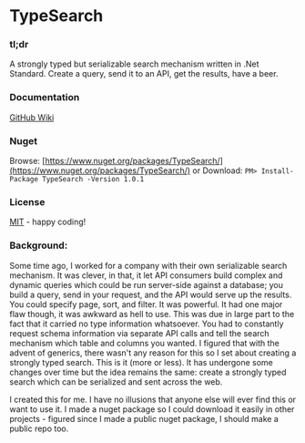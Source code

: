 # TypeSearch

### tl;dr
A strongly typed but serializable search mechanism written in .Net Standard. Create a query, send it to an API, get the results, have a beer.

### Documentation
[GitHub Wiki](https://github.com/destroyer0fWorlds/TypeSearch/wiki)

### Nuget
Browse: [https://www.nuget.org/packages/TypeSearch/](https://www.nuget.org/packages/TypeSearch/)
or
Download: ``` PM> Install-Package TypeSearch -Version 1.0.1 ```

### License
[MIT](https://opensource.org/licenses/MIT) - happy coding!

### Background:
Some time ago, I worked for a company with their own serializable search mechanism. It was clever, in that, it let API consumers build complex and dynamic queries which could be run server-side against a database; you build a query, send in your request, and the API would serve up the results. You could specify page, sort, and filter. It was powerful. It had one major flaw though, it was awkward as hell to use. This was due in large part to the fact that it carried no type information whatsoever. You had to constantly request schema information via separate API calls and tell the search mechanism which table and columns you wanted. I figured that with the advent of generics, there wasn't any reason for this so I set about creating a strongly typed search. This is it (more or less). It has undergone some changes over time but the idea remains the same: create a strongly typed search which can be serialized and sent across the web.

I created this for me. I have no illusions that anyone else will ever find this or want to use it. I made a nuget package so I could download it easily in other projects - figured since I made a public nuget package, I should make a public repo too.

